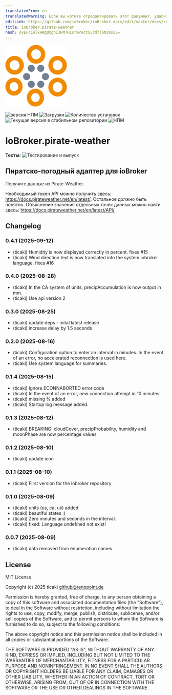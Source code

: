 ```yaml
---
translatedFrom: en
translatedWarning: Если вы хотите отредактировать этот документ, удалите поле «translationFrom», в противном случае этот документ будет снова автоматически переведен
editLink: https://github.com/ioBroker/ioBroker.docs/edit/master/docs/ru/adapterref/iobroker.pirate-weather/README.md
title: ioBroker.pirate-weather
hash: ovEFc1olkHWgOzghIJRM7HIsrmPuct5Lrd7lpN30I6E=
---
```

![Логотип](../../../en/adapterref/iobroker.pirate-weather/admin/pirate-weather.png)

![версия НПМ](https://img.shields.io/npm/v/iobroker.pirate-weather.svg)
![Загрузки](https://img.shields.io/npm/dm/iobroker.pirate-weather.svg)
![Количество установок](https://iobroker.live/badges/pirate-weather-installed.svg)
![Текущая версия в стабильном репозитории](https://iobroker.live/badges/pirate-weather-stable.svg)
![НПМ](https://nodei.co/npm/iobroker.pirate-weather.png?downloads=true)

# IoBroker.pirate-weather
**Тесты:** ![Тестирование и выпуск](https://github.com/ticaki/ioBroker.pirate-weather/workflows/Test%20and%20Release/badge.svg)

## Пиратско-погодный адаптер для ioBroker
Получите данные из Pirate-Weather.

Необходимый токен API можно получить здесь: https://docs.pirateweather.net/en/latest/. Остальное должно быть понятно.
Объяснение значения отдельных точек данных можно найти здесь: https://docs.pirateweather.net/en/latest/API/

## Changelog

<!--
    Placeholder for the next version (at the beginning of the line):
    ### **WORK IN PROGRESS**
-->
### 0.4.1 (2025-09-12)
- (ticaki) Humidity is now displayed correctly in percent.  fixes #15
- (ticaki) Wind direction text is now translated into the system iobroker language. fixes #16

### 0.4.0 (2025-08-28)
- (ticaki) In the CA system of units, precipAccumulation is now output in mm.
- (ticaki) Use api version 2

### 0.3.0 (2025-08-25)
- (ticaki) update deps - inital latest release
- (ticaki) increase delay by 1.5 seconds

### 0.2.0 (2025-08-16)
- (ticaki) Configuration option to enter an interval in minutes. In the event of an error, no accelerated reconnection is used here.
- (ticaki) Use system language for summaries.

### 0.1.4 (2025-08-15)
- (ticaki) Ignore ECONNABORTED error code
- (ticaki) In the event of an error, new connection attempt in 10 minutes
- (ticaki) missing % added
- (ticaki) Startup log message added.

### 0.1.3 (2025-08-12)
- (ticaki) BREAKING: cloudCover, precipProbability, humidity and moonPhase are now percentage values

### 0.1.2 (2025-08-10)
- (ticaki) update icon

### 0.1.1 (2025-08-10)
- (ticaki) First version for the iobroker repository

### 0.1.0 (2025-08-09)
- (ticaki) units (us, ca, uk) added
- (ticaki) beautiful states :)
- (ticaki) Zero minutes and seconds in the interval.
- (ticaki) fixed: Language undefined not exist!

### 0.0.7 (2025-08-09)
- (ticaki) data removed from enumeration names

## License

MIT License

Copyright (c) 2025 ticaki <github@renopoint.de>

Permission is hereby granted, free of charge, to any person obtaining a copy
of this software and associated documentation files (the "Software"), to deal
in the Software without restriction, including without limitation the rights
to use, copy, modify, merge, publish, distribute, sublicense, and/or sell
copies of the Software, and to permit persons to whom the Software is
furnished to do so, subject to the following conditions:

The above copyright notice and this permission notice shall be included in all
copies or substantial portions of the Software.

THE SOFTWARE IS PROVIDED "AS IS", WITHOUT WARRANTY OF ANY KIND, EXPRESS OR
IMPLIED, INCLUDING BUT NOT LIMITED TO THE WARRANTIES OF MERCHANTABILITY,
FITNESS FOR A PARTICULAR PURPOSE AND NONINFRINGEMENT. IN NO EVENT SHALL THE
AUTHORS OR COPYRIGHT HOLDERS BE LIABLE FOR ANY CLAIM, DAMAGES OR OTHER
LIABILITY, WHETHER IN AN ACTION OF CONTRACT, TORT OR OTHERWISE, ARISING FROM,
OUT OF OR IN CONNECTION WITH THE SOFTWARE OR THE USE OR OTHER DEALINGS IN THE
SOFTWARE.